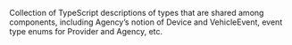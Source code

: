 Collection of TypeScript descriptions of types that are shared among components, including Agency’s notion of Device and VehicleEvent, event type enums for Provider and Agency, etc.

